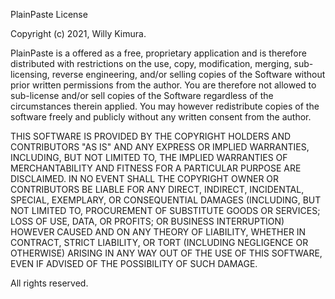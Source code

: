PlainPaste License

Copyright (c) 2021, Willy Kimura.

PlainPaste is a offered as a free, proprietary application and is therefore distributed with restrictions on the use, copy, modification, merging, sub-licensing, reverse engineering, and/or selling copies of the Software without prior written permissions from the author. You are therefore not allowed to sub-license and/or sell copies of the Software regardless of the circumstances therein applied. You may however redistribute copies of the software freely and publicly without any written consent from the author.

THIS SOFTWARE IS PROVIDED BY THE COPYRIGHT HOLDERS AND CONTRIBUTORS "AS IS" AND ANY EXPRESS OR IMPLIED WARRANTIES, INCLUDING, BUT NOT LIMITED TO, THE IMPLIED WARRANTIES OF MERCHANTABILITY AND FITNESS FOR A PARTICULAR PURPOSE ARE DISCLAIMED. IN NO EVENT SHALL THE COPYRIGHT OWNER OR CONTRIBUTORS BE LIABLE FOR ANY DIRECT, INDIRECT, INCIDENTAL, SPECIAL, EXEMPLARY, OR CONSEQUENTIAL DAMAGES (INCLUDING, BUT NOT LIMITED TO, PROCUREMENT OF SUBSTITUTE GOODS OR SERVICES; LOSS OF USE, DATA, OR PROFITS; OR BUSINESS INTERRUPTION) HOWEVER CAUSED AND ON ANY THEORY OF LIABILITY, WHETHER IN CONTRACT, STRICT LIABILITY, OR TORT (INCLUDING NEGLIGENCE OR OTHERWISE) ARISING IN ANY WAY OUT OF THE USE OF THIS SOFTWARE, EVEN IF ADVISED OF THE POSSIBILITY OF SUCH DAMAGE.

All rights reserved.
